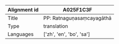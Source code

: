 |Alignment id | A025F1C3F
| --- | --- 
|Title | PP: Ratnaguṇasaṃcayagāthā 
|Type | translation
|Languages | ['zh', 'en', 'bo', 'sa']